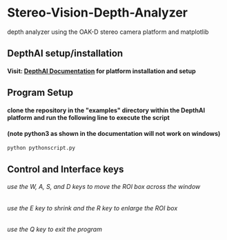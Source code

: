 # Stereo-Vision-Depth-Analyzer
depth analyzer using the OAK-D stereo camera platform and matplotlib


## DepthAI setup/installation

#### Visit: [DepthAI Documentation](https://docs.luxonis.com/projects/api/en/latest/install/#install-from-pypi) for platform installation and setup

## Program Setup

#### clone the repository in the "examples" directory within the DepthAI platform and run the following line to execute the script 
#### (note python3 as shown in the documentation will not work on windows)
~~~
python pythonscript.py
~~~

## Control and Interface keys

###### use the W, A, S, and D keys to move the ROI box across the window
###### use the E key to shrink and the R key to enlarge the ROI box
###### use the Q key to exit the program
